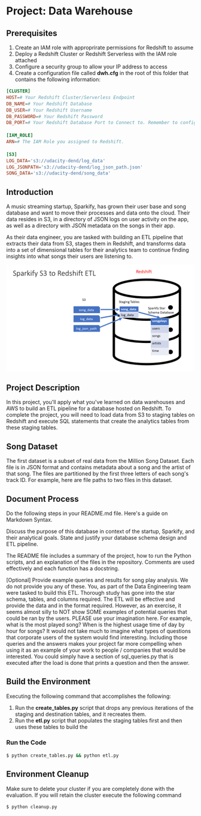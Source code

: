# Project: Data Warehouse

## Prerequisites
1. Create an IAM role with approprirate permissions for Redshift to assume
1. Deploy a Redshift Cluster or Redshift Serverless with the IAM role attached
1. Configure a security group to allow your IP address to access
1. Create a configuration file called **dwh.cfg** in the root of this folder that contains the following information:
```conf
[CLUSTER]
HOST=# Your Redshift Cluster/Serverless Endpoint
DB_NAME=# Your Redshift Database
DB_USER=# Your Redshift Username
DB_PASSWORD=# Your Redshift Password
DB_PORT=# Your Redshift Database Port to Connect to. Remember to configure your security group!

[IAM_ROLE]
ARN=# The IAM Role you assigned to Redshift.

[S3]
LOG_DATA='s3://udacity-dend/log_data'
LOG_JSONPATH='s3://udacity-dend/log_json_path.json'
SONG_DATA='s3://udacity-dend/song_data'
```

## Introduction
A music streaming startup, Sparkify, has grown their user base and song database and want to move their processes and data onto the cloud. Their data resides in S3, in a directory of JSON logs on user activity on the app, as well as a directory with JSON metadata on the songs in their app.

As their data engineer, you are tasked with building an ETL pipeline that extracts their data from S3, stages them in Redshift, and transforms data into a set of dimensional tables for their analytics team to continue finding insights into what songs their users are listening to.

![Sparkify ETL Diagram shows source in Amazon S3, staging tables that need to be created and the star schema tables that will be generated for reports](img/project2-sparkify-s3-to-redshift-etl.png)


## Project Description
In this project, you'll apply what you've learned on data warehouses and AWS to build an ETL pipeline for a database hosted on Redshift. To complete the project, you will need to load data from S3 to staging tables on Redshift and execute SQL statements that create the analytics tables from these staging tables.



## Song Dataset
The first dataset is a subset of real data from the Million Song Dataset. Each file is in JSON format and contains metadata about a song and the artist of that song. The files are partitioned by the first three letters of each song's track ID. For example, here are file paths to two files in this dataset.



## Document Process
Do the following steps in your README.md file. Here's a guide on Markdown Syntax.

Discuss the purpose of this database in context of the startup, Sparkify, and their analytical goals.
State and justify your database schema design and ETL pipeline.

The README file includes a summary of the project, how to run the Python scripts, and an explanation of the files in the repository. Comments are used effectively and each function has a docstring.

[Optional] Provide example queries and results for song play analysis. We do not provide you any of these. You, as part of the Data Engineering team were tasked to build this ETL. Thorough study has gone into the star schema, tables, and columns required. The ETL will be effective and provide the data and in the format required. However, as an exercise, it seems almost silly to NOT show SOME examples of potential queries that could be ran by the users. PLEASE use your imagination here. For example, what is the most played song? When is the highest usage time of day by hour for songs? It would not take much to imagine what types of questions that corporate users of the system would find interesting. Including those queries and the answers makes your project far more compelling when using it as an example of your work to people / companies that would be interested. You could simply have a section of sql_queries.py that is executed after the load is done that prints a question and then the answer.


## Build the Environment

Executing the following command that accomplishes the following:
1. Run the **create_tables.py** script that drops any previous iterations of the staging and destination tables, and it recreates them.
1. Run the **etl.py** script that populates the staging tables first and then uses these tables to build the 
### Run the Code

```bash
$ python create_tables.py && python etl.py
```

## Environment Cleanup

Make sure to delete your cluster if you are completely done with the evaluation. If you will retain the cluster execute the following command

```bash
$ python cleanup.py
```